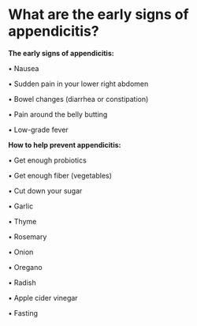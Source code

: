 # What are the early signs of appendicitis?

**The early signs of appendicitis:** 

• Nausea

• Sudden pain in your lower right abdomen 

• Bowel changes (diarrhea or constipation)

• Pain around the belly butting 

• Low-grade fever

**How to help prevent appendicitis:**

• Get enough probiotics 

• Get enough fiber (vegetables)

• Cut down your sugar 

• Garlic

• Thyme

• Rosemary 

• Onion 

• Oregano 

• Radish 

• Apple cider vinegar 

• Fasting